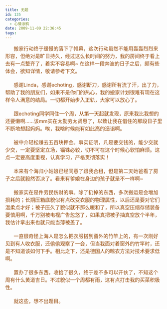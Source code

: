 ```yaml
---
title: 无题
id: 135
categories:
  - 心情涂鸦
date: 2009-11-09 22:36:45
tags:
---
```


<div id="msgcns!DA984E57EDE76A7C!1830" class="bvMsg"><div><font color="#974806" size="3">      搬家行动终于缓慢的落下了帷幕，这次行动虽然不能用轰轰烈烈来形容，但绝对是旷日持久，经过这</font><font color="#974806" size="3">么长时间的努力，我的房间终于看上去有一点整齐了，着实不容易啊~ 在这样一段奔波的日子之后，</font><font color="#974806" size="3">颇有些体会，欲知详情，敬请参考下文。</font></div>
<div><font color="#974806" size="3"/> </div>
<div><font color="#974806" size="3">      感谢Linda，感谢echoting，感谢断刀，感谢所有流了汗，出了力，帮助了我的朋友们，如果不是你们</font><font color="#974806" size="3">的热心，我的搬家计划很难有现在这样令人满意的结局。一切都开始步入正轨，大家可以放心了。</font></div>
<div><font color="#974806" size="3"/> </div>
<div><font color="#974806" size="3">      跟echoting同学同住一个周，从第一天起就发现，原来我比我想的还要懒啊……该mm实在太勤劳太贤</font><font color="#974806" size="3">惠了，以致让我在借住的那段日子里不断地想起妈妈。唉，我啥时候能有如此高的造诣啊。</font></div>
<div><font color="#974806" size="3"/> </div>
<div><font color="#974806" size="3">      被中介轻松赚去五百块押金。事实证明，凡是要交钱的，能少交就少交，一定要坚定立场，锱铢必较</font><font color="#974806" size="3">，切不可在这个时候心软怕麻烦。这点一定要高度重视，认真学习，严格贯彻落实！</font></div>
<div><font color="#974806" size="3"/> </div>
<div><font color="#974806" size="3">      本来有个海归小姑娘已经同意了跟我合租，但是第二天她爸看了房子之后就毅然否决了。看来有爹娘</font><font color="#974806" size="3">在身边的孩子就是不一样啊~</font></div>
<div><font color="#974806" size="3"/> </div>
<div><font color="#974806" size="3">      搬家实在是件劳民伤财的事。除了扔掉的东西，多次搬运是会增加损耗的；长期压箱底貌似有点改变</font><font color="#974806" size="3">衣服的物理属性，以后还是要对它们温柔点才好；被子压久了貌似就不那么暖和了，所以真空压缩存</font><font color="#974806" size="3">储装备要慎用啊，千万别被电视广告忽悠了，如果真把被子抽真空放个半年，我估计拿出来也就只能</font><font color="#974806" size="3">当薄被盖了。</font></div>
<div><font color="#974806" size="3"/> </div>
<div><font color="#974806" size="3">      一直很奇怪上海人是怎么把衣服搭到窗外的竹竿上的，有一次刚好见到有人收衣服，还偷偷观察了一会，但当我面对着窗外的竹竿时，还是不知道该如何下手。相比之下，还是德国人的晾衣方法对技术要求低啊。</font></div>
<div><font color="#974806" size="3"/> </div>
<div><font color="#974806" size="3">      置办了很多东西，收拾了很久，终于差不多可以开伙了，不知这个周有什么黄道吉日。不过貌似一个周都有雨，这有点打击我的买菜积极性。</font></div>
<div><font color="#974806" size="3"/> </div>
<div><font color="#974806" size="3">      就这些，想不出题目。</font></div></div>